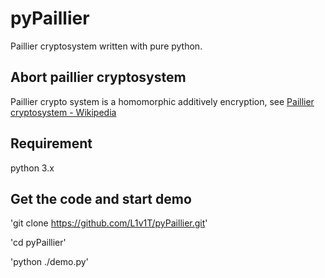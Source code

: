 # pyPaillier

Paillier cryptosystem written with pure python.

## Abort paillier cryptosystem

Paillier crypto system is a homomorphic additively encryption, see [Paillier cryptosystem - Wikipedia](https://en.wikipedia.org/wiki/Paillier_cryptosystem)

## Requirement

python 3.x

## Get the code and start demo

'git clone https://github.com/L1v1T/pyPaillier.git'

'cd pyPaillier'

'python ./demo.py'

